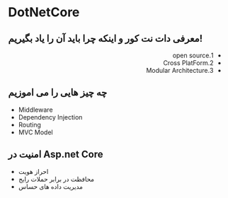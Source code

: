 # DotNetCore
<div>
<h2>معرفی دات نت کور و اینکه چرا باید آن را یاد بگیریم!</h2>
<ul style="direction:rtl;">
<li>1.open source</li>
<li>2.Cross PlatForm</li>
<li>3.Modular Architecture</li>
</ul>
<h2>چه چیز هایی را می اموزیم</h2>
<ul>
<li>Middleware </li>
<li>Dependency Injection </li>
<li>Routing </li>
<li> MVC Model </li>
</ul>

<h2>امنیت در Asp.net Core</h2>
<ul>
<li>احراز هویت </li>
<li>محافظت در برابر حملات رایج </li>
<li>مدیریت داده های حساس </li>

</ul>
</div>